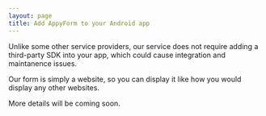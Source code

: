 ```yaml
---
layout: page
title: Add AppyForm to your Android app
---
```


Unlike some other service providers, our service does not require adding a third-party SDK into your app, which could cause integration and maintanence issues.

Our form is simply a website, so you can display it like how you would display any other websites. 

More details will be coming soon.

<!--
### Ready-to-use Helper Class

To make your life really easy, we have created a custom UIViewController that you can add to your project to show a feedback form immediately.

1. Download the FeedbackViewController class file and header file.
2. Drag them from a Finder window to your project in Xcode.
3. Present the FeedbackViewController from another view controller, for example using `UINavigationController` or `UITabBarController` framework. Not sure how? Check out our open-source project.

Just remember to **update the access key** in the URL to your own. The access key of your form can be found in the dashboard after you sign in to AppyForm.


### Using UIWebView

If you prefer to display our feedback form in your own custom view or UIViewController you can use a UIWebView like the codes below. This is also how we coded FeedbackViewController,  


    UIWebView *webView = [[UIWebView alloc] initWithFrame:self.view.frame];

    NSURLRequest *nsRequest;
    nsRequest =[NSURLRequest requestWithURL:
                [NSURL URLWithString:@"http://www.appyform.com/form/YOUR-FORM-ACCESS-KEY”]
                ];
    [self.webView loadRequest:nsRequest];
    [self.view addSubview:self.webView];

This would display the feedback form in `self.view`. 
-->

